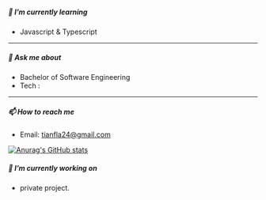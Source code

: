 ##### 🌱 I’m currently learning

- Javascript & Typescript
<!-- 
[![Top Langs](https://github-readme-stats.vercel.app/api/top-langs/?username=Roy-hello&layout=compact&theme=radical)]
(https://github.com/Roy-hello/github-readme-stats)

- Refactoring method.
 -->
***

##### 💬 Ask me about

- Bachelor of Software Engineering
- Tech : 
***

##### 📫 How to reach me

- Email: tianfla24@gmail.com

[![Anurag's GitHub stats](https://github-readme-stats.vercel.app/api?username=Roy-hello&show_icons=true&theme=radical&count_private=true)](https://github.com/anuraghazra/github-readme-stats)

##### 🔭 I’m currently working on
- private project.
